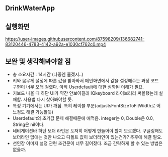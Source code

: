 ## DrinkWaterApp

## 실행화면

https://user-images.githubusercontent.com/87598209/136682741-83120446-4783-4142-a92a-e1030cf762c0.mp4


## 보완 및 생각해봐야할 점
* 총 소요시간 : 14시간 (나중엔 줄겠지..)
* 키와 몸무게 설정에 따른 값을 받아와서 메인화면에서 값을 설정해주는 과정 코드 구현이 너무 오래 걸렸다. 아직 Userdefault에 대한 심화된 이해가 필요.
* 키보드 나올 때 하단 UI가 약간 안보이길래 IQkeyboard 라이브러리 써볼랬는데 실패함. 사용법 다시 찾아봐야할 듯.
* 특정 기기에서는 UI가 깨짐. 특히 레이블 부분(adjustsFontSizeToFitWidth로 어느정도 해결 가능할듯)
* Userdefault의 초기값 문제 해결때문에 애먹음. integer는 0, Double은 0.0, String은 nil이다.
* 네비게이션바 하단 보더 라인은 도저히 어떻게 만들어야 할지 모르겠다. 구글링해도 보더라인 없애는 것만 나오고 디폴트 값이 보더라인이 있는건가? 추후에 해결 필요.
* 선인장 이미지 설정 관련 조건문이 너무 길어졌다. 조금 간략하게 할 수 있는 방법은 없을까.
